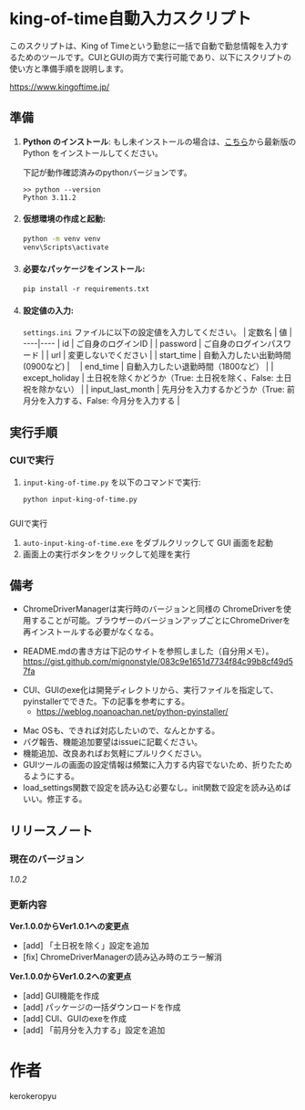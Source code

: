 # king-of-time自動入力スクリプト 
このスクリプトは、King of Timeという勤怠に一括で自動で勤怠情報を入力するためのツールです。CUIとGUIの両方で実行可能であり、以下にスクリプトの使い方と準備手順を説明します。

https://www.kingoftime.jp/
## 準備
1. **Python のインストール**: もし未インストールの場合は、[こちら](https://www.python.org/)から最新版の Python をインストールしてください。

    下記が動作確認済みのpythonバージョンです。
    ```
    >> python --version
    Python 3.11.2
    ```
2. #### 仮想環境の作成と起動:
    ```bash
    python -m venv venv
    venv\Scripts\activate
    ```

3. #### 必要なパッケージをインストール:
    ```コマンドプロンプト
    pip install -r requirements.txt
    ```  
4. #### 設定値の入力:
    `settings.ini` ファイルに以下の設定値を入力してください。
    | 定数名 | 値 |
    ----|---- 
    | id | ご自身のログインID |
    | password | ご自身のログインパスワード |
    | url | 変更しないでください |
    | start_time | 自動入力したい出勤時間(0900など) |　
    | end_time | 自動入力したい退勤時間（1800など） |
    | except_holiday | 土日祝を除くかどうか（True: 土日祝を除く、False: 土日祝を除かない） |
    | input_last_month | 先月分を入力するかどうか（True: 前月分を入力する、False: 今月分を入力する |    

## 実行手順
### CUIで実行
1. `input-king-of-time.py` を以下のコマンドで実行:
    ```bash
    python input-king-of-time.py
    ```
###
 GUIで実行
1. `auto-input-king-of-time.exe` をダブルクリックして GUI 画面を起動
2. 画面上の実行ボタンをクリックして処理を実行

## 備考
* ChromeDriverManagerは実行時のバージョンと同様の ChromeDriverを使用することが可能。ブラウザーのバージョンアップごとにChromeDriverを再インストールする必要がなくなる。

* README.mdの書き方は下記のサイトを参照しました（自分用メモ）。
  https://gist.github.com/mignonstyle/083c9e1651d7734f84c99b8cf49d57fa
- CUI、GUIのexe化は開発ディレクトリから、実行ファイルを指定して、pyinstallerでできた。下の記事を参考にする。
    - https://weblog.noanoachan.net/python-pyinstaller/
* Mac OSも、できれば対応したいので、なんとかする。
* バグ報告、機能追加要望はissueに記載ください。
* 機能追加、改良あればお気軽にプルリクください。
* GUIツールの画面の設定情報は頻繁に入力する内容でないため、折りたためるようにする。
* load_settings関数で設定を読み込む必要なし。init関数で設定を読み込めばいい。修正する。
 
## リリースノート
### 現在のバージョン

*1.0.2*

### 更新内容

**Ver.1.0.0からVer1.0.1への変更点**
* [add] 「土日祝を除く」設定を追加
* [fix] ChromeDriverManagerの読み込み時のエラー解消

**Ver.1.0.0からVer1.0.2への変更点**
* [add] GUI機能を作成
* [add] パッケージの一括ダウンロードを作成
* [add] CUI、GUIのexeを作成
* [add] 「前月分を入力する」設定を追加
  
# 作者
kerokeropyu
